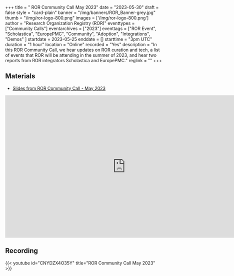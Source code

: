+++
title = " ROR Community Call May 2023" 
date = "2023-05-30" 
draft = false 
style = "card-plain" 
banner = "/img/banners/ROR_Banner-grey.jpg" 
thumb = "/img/ror-logo-800.png" 
images = ['/img/ror-logo-800.png']
author = "Research Organization Registry (ROR)" 
eventtypes = ["Community Calls"]
eventarchives = ["2023"]
eventtags = ["ROR Event", "Scholastica", "EuropePMC", "Community", "Adoption", "Integrations", "Demos" ]
startdate = 2023-05-25
enddate = []
starttime = "3pm UTC"
duration = "1 hour"
location = "Online"
recorded = "Yes"
description = "In this ROR Community Call, we hear updates on ROR curation and tech, a list of events that ROR will be attending in the summer of 2023, and hear two reports from ROR integrators Scholastica and EuropePMC."
reglink = ""
+++

## Materials

- [Slides from ROR Community Call - May 2023](https://docs.google.com/presentation/d/e/2PACX-1vRI7ZeWHTnXnrqrc8JgAnhvFYlAouj9GI4FvUB4dFoLflVSxO3RLo2AEvxvu1z7kDc_mZr_gXUN9juk/pub?start=false&loop=false&delayms=3000)

<iframe src="https://docs.google.com/presentation/d/e/2PACX-1vRI7ZeWHTnXnrqrc8JgAnhvFYlAouj9GI4FvUB4dFoLflVSxO3RLo2AEvxvu1z7kDc_mZr_gXUN9juk/embed?start=false&loop=false&delayms=3000" frameborder="0" width="768" height="455" allowfullscreen="true" mozallowfullscreen="true" webkitallowfullscreen="true"></iframe>

## Recording 

{{< youtube id="CNYDZX4O35Y" title="ROR Community Call May 2023" >}}

